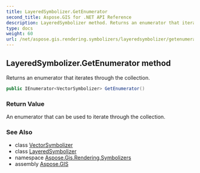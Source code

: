 ```yaml
---
title: LayeredSymbolizer.GetEnumerator
second_title: Aspose.GIS for .NET API Reference
description: LayeredSymbolizer method. Returns an enumerator that iterates through the collection.
type: docs
weight: 60
url: /net/aspose.gis.rendering.symbolizers/layeredsymbolizer/getenumerator/
---
```

## LayeredSymbolizer.GetEnumerator method

Returns an enumerator that iterates through the collection.

```csharp
public IEnumerator<VectorSymbolizer> GetEnumerator()
```

### Return Value

An enumerator that can be used to iterate through the collection.

### See Also

* class [VectorSymbolizer](../../vectorsymbolizer/)
* class [LayeredSymbolizer](../)
* namespace [Aspose.Gis.Rendering.Symbolizers](../../layeredsymbolizer/)
* assembly [Aspose.GIS](../../../)


